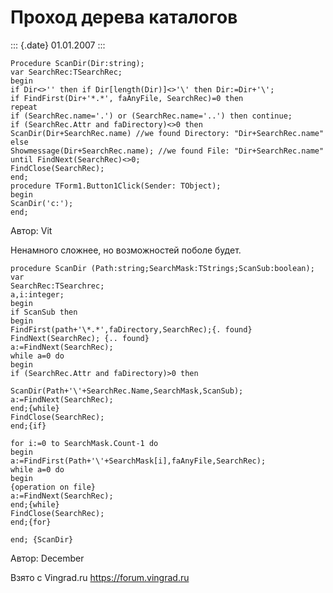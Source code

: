 Проход дерева каталогов
=======================

::: {.date}
01.01.2007
:::

    Procedure ScanDir(Dir:string);
    var SearchRec:TSearchRec;
    begin
    if Dir<>'' then if Dir[length(Dir)]<>'\' then Dir:=Dir+'\';
    if FindFirst(Dir+'*.*', faAnyFile, SearchRec)=0 then
    repeat
    if (SearchRec.name='.') or (SearchRec.name='..') then continue;
    if (SearchRec.Attr and faDirectory)<>0 then
    ScanDir(Dir+SearchRec.name) //we found Directory: "Dir+SearchRec.name"
    else
    Showmessage(Dir+SearchRec.name); //we found File: "Dir+SearchRec.name"
    until FindNext(SearchRec)<>0;
    FindClose(SearchRec);
    end;
    procedure TForm1.Button1Click(Sender: TObject);
    begin
    ScanDir('c:');
    end;

Автор: Vit

Ненамного сложнее, но возможностей поболе будет.

    procedure ScanDir (Path:string;SearchMask:TStrings;ScanSub:boolean);
    var
    SearchRec:TSearchrec;
    a,i:integer;
    begin
    if ScanSub then
    begin
    FindFirst(path+'\*.*',faDirectory,SearchRec);{. found}
    FindNext(SearchRec); {.. found}
    a:=FindNext(SearchRec);
    while a=0 do
    begin
    if (SearchRec.Attr and faDirectory)>0 then 
     
    ScanDir(Path+'\'+SearchRec.Name,SearchMask,ScanSub);
    a:=FindNext(SearchRec);
    end;{while}
    FindClose(SearchRec);
    end;{if}
     
    for i:=0 to SearchMask.Count-1 do
    begin
    a:=FindFirst(Path+'\'+SearchMask[i],faAnyFile,SearchRec);
    while a=0 do
    begin
    {operation on file}
    a:=FindNext(SearchRec);
    end;{while}
    FindClose(SearchRec);
    end;{for}
     
    end; {ScanDir}

Автор: December

Взято с Vingrad.ru <https://forum.vingrad.ru>
